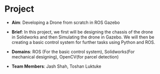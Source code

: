 
# Project 
- **Aim**: Developing a Drone from scratch in ROS Gazebo

- **Brief**: In this project, we first will be designing the chassis of the drone in Solidworks and then Simulating the drone in Gazebo. We will then be creating a basic control system for further tasks using Python and ROS.

- **Domains**: ROS (For the basic control system), Solidworks(For mechanical designing), OpenCV(for parcel detection) 

- **Team Members**: Jash Shah, Toshan Luktuke
